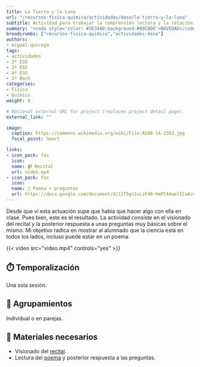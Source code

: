 ```yaml
---
title: La Tierra y la Luna
url: "/recursos-fisica-quimica/actividades/4eso/la-tierra-y-la-luna"
subtitle: Actividad para trabajar la comprensión lectora y la relación entre las artes y las ciencias
summary: "<code style='color: #2E3440;background:#88C0D0'>NOVEDAD</code><br>Actividad para trabajar la comprensión lectora y la relación entre las artes y las ciencias."
breadcrumbs: ["recursos-fisica-quimica","actividades-4eso"]
authors:
- miguel-quiroga
tags:
- actividades
- 2º ESO
- 3º ESO
- 4º ESO
- 1º Bach
categories:
- Física
- Química
weight: 8

# Optional external URL for project (replaces project detail page).
external_link: ""

image:
  caption: https://commons.wikimedia.org/wiki/File:AS08-14-2383.jpg
  focal_point: Smart

links:
- icon_pack: fas
  icon:
  name: 📹 Recital
  url: video.mp4
- icon_pack: fas
  icon:
  name: 📜 Poema + preguntas
  url: https://docs.google.com/document/d/11T5gn1vLzF40-hmPC44welICaAcvB6vWzZoHbZqOfyM/edit?usp=sharing
---
```


Desde que vi esta actuación supe que había que hacer algo con ella en clase. Pues bien, este es el resultado.
La actividad consiste en el visionado del recital y la posterior respuesta a unas preguntas muy básicas sobre el mismo.
Mi objetivo radica en mostrar al alumnado que la ciencia está en todos los lados, incluso puede estar en un poema.

{{< video src="video.mp4" controls="yes" >}}

## ⏱️ Temporalización

Una sola sesión.

## 👥 Agrupamientos

Individual o en parejas.

## 💼 Materiales necesarios

- Visionado del [recital](video.mp4).
- Lectura del [poema](https://docs.google.com/document/d/11T5gn1vLzF40-hmPC44welICaAcvB6vWzZoHbZqOfyM/edit?usp=sharing) y posterior respuesta a las preguntas.
